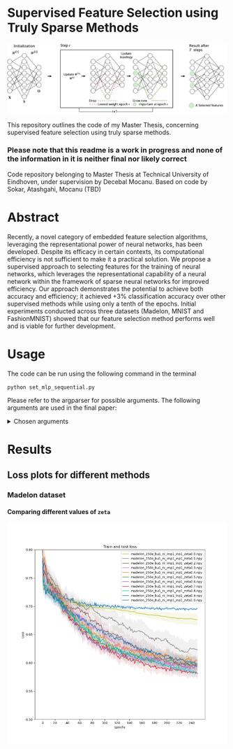 # Supervised Feature Selection using Truly Sparse Methods

![](main.png)

This repository outlines the code of my Master Thesis, concerning supervised feature selection using truly sparse methods. 
### Please note that this readme is a work in progress and none of the information in it is neither final nor likely correct
Code repository belonging to Master Thesis at Technical University of Eindhoven, under supervision by Decebal Mocanu. Based on code by Sokar, Atashgahi, Mocanu (TBD)

# Abstract

Recently, a novel category of embedded feature selection algorithms, leveraging the representational power of neural networks, has been developed. Despite its efficacy in certain contexts, its computational efficiency is not sufficient to make it a practical solution. We propose a supervised approach to selecting features for the training of neural networks, which leverages the representational capability of a neural network within the framework of sparse neural networks for improved efficiency. Our approach demonstrates the potential to achieve both accuracy and efficiency; it achieved +3% classification accuracy over other supervised methods while using only a tenth of the epochs. Initial experiments conducted across three datasets (Madelon, MNIST and FashionMNIST) showed that our feature selection method performs well and is viable for further development. 

# Usage

The code can be run using the following command in the terminal

```shell
python set_mlp_sequential.py   
```

Please refer to the argparser for possible arguments. The following arguments are used in the final paper: 

<details><summary>Chosen arguments</summary>

```shell
python set_mlp_sequential.py epochs=250, runs=10, batch_size=256, lr=0.001, momentum=0.9, epsilon=20, nhidden=200, K=20, lamda=0.9, zeta=0.3, dropout_rate=0.3, weight_decay=0.0002, allrelu_slope=0.6, eval_epoch=5, data='madelon', update_batch=True, input_pruning=True, importance_pruning=True, plotting=False)
```

</details>


# Results
##  Loss plots for different methods
### Madelon dataset
#### Comparing different values of ```zeta```
![](experiments/zeta/loss_zeta_experiment.png)


